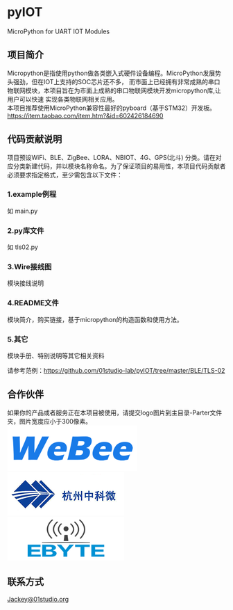 # pyIOT
MicroPython for UART IOT Modules

## 项目简介
Micropython是指使用python做各类嵌入式硬件设备编程。MicroPython发展势头强劲，但在IOT上支持的SOC芯片还不多，
而市面上已经拥有非常成熟的串口物联网模块，本项目旨在为市面上成熟的串口物联网模块开发micropython库,让用户可以快速
实现各类物联网相关应用。  
本项目推荐使用MicroPython兼容性最好的pyboard（基于STM32）开发板。  
https://item.taobao.com/item.htm?&id=602426184690


## 代码贡献说明
项目预设WiFi、BLE、ZigBee、LORA、NBIOT、4G、GPS(北斗) 分类。请在对应分类新建代码，并以模块名称命名。为了保证项目的易用性，本项目代码贡献者必须要求指定格式，至少需包含以下文件：

### 1.example例程
如 main.py
### 2.py库文件
如 tls02.py
### 3.Wire接线图
模块接线说明
### 4.README文件
模块简介，购买链接，基于micropython的构造函数和使用方法。
### 5.其它
模块手册、特别说明等其它相关资料

请参考范例：https://github.com/01studio-lab/pyIOT/tree/master/BLE/TLS-02

## 合作伙伴
如果你的产品或者服务正在本项目被使用，请提交logo图片到主目录-Parter文件夹，图片宽度应小于300像素。  
![WeBee](https://github.com/01studio-lab/pyIOT/blob/master/Partner/WeBee.png)  
![中科微](https://github.com/01studio-lab/pyIOT/blob/master/Partner/%E6%9D%AD%E5%B7%9E%E4%B8%AD%E7%A7%91%E5%BE%AE.png)
![EBYTE](https://github.com/01studio-lab/pyIOT/blob/master/Partner/EBYTE.png)

## 联系方式
Jackey@01studio.org